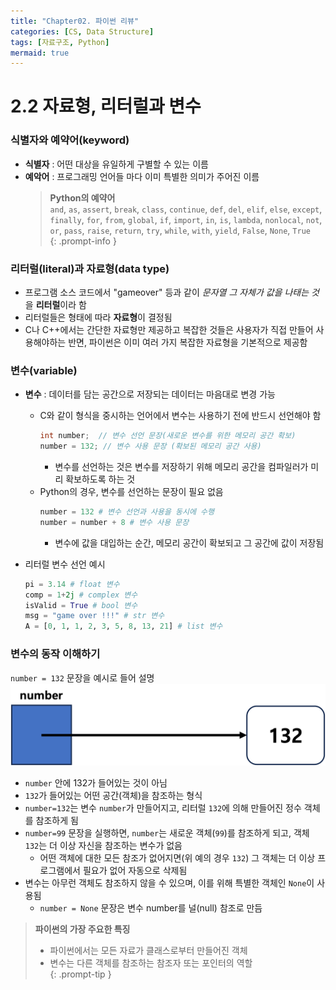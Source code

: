 ```yaml
---
title: "Chapter02. 파이썬 리뷰"
categories: [CS, Data Structure]
tags: [자료구조, Python]
mermaid: true
---
```

# 2.2 자료형, 리터럴과 변수  
### 식별자와 예약어(keyword)  
- **식별자** : 어떤 대상을 유일하게 구별할 수 있는 이름  
- **예악어** : 프로그래밍 언어들 마다 이미 특별한 의미가 주어진 이름  
    > **Python의 예약어**  
    > `and`, `as`, `assert`, `break`, `class`, `continue`, `def`, `del`, `elif`, `else`, `except`, `finally`, `for`, `from`, `global`, `if`, `import`, `in`, `is`, `lambda`, `nonlocal`, `not`, `or`, `pass`, `raise`, `return`, `try`, `while`, `with`, `yield`, `False`, `None`, `True`  
    {: .prompt-info }

### 리터럴(literal)과 자료형(data type)  
- 프로그램 소스 코드에서 "gameover" 등과 같이 <em>문자열 그 자체가 값을 나태는 것</em>을 **리터럴**이라 함  
- 리터럴들은 형태에 따라 **자료형**이 결정됨  
- C나 C++에서는 간단한 자료형만 제공하고 복잡한 것들은 사용자가 직접 만들어 사용해야하는 반면, 파이썬은 이미 여러 가지 복잡한 자료형을 기본적으로 제공함  

### 변수(variable)  
- **변수** : 데이터를 담는 공간으로 저장되는 데이터는 마음대로 변경 가능  
    - C와 같이 형식을 중시하는 언어에서 변수는 사용하기 전에 반드시 선언해야 함  
        ```c
        int number;  // 변수 선언 문장(새로운 변수를 위한 메모리 공간 확보)
        number = 132; // 변수 사용 문장 (확보된 메모리 공간 사용)
        ```
        - 변수를 선언하는 것은 변수를 저장하기 위해 메모리 공간을 컴파일러가 미리 확보하도록 하는 것  
    - Python의 경우, 변수를 선언하는 문장이 필요 없음  
        ```python
        number = 132 # 변수 선언과 사용을 동시에 수행
        number = number + 8 # 변수 사용 문장 
        ```
        - 변수에 값을 대입하는 순간, 메모리 공간이 확보되고 그 공간에 값이 저장됨  

- 리터럴 변수 선언 예시  
    ```python
    pi = 3.14 # float 변수 
    comp = 1+2j # complex 변수 
    isValid = True # bool 변수
    msg = "game over !!!" # str 변수
    A = [0, 1, 1, 2, 3, 5, 8, 13, 21] # list 변수
    ```

### 변수의 동작 이해하기  
`number = 132` 문장을 예시로 들어 설명  
![변수의 동작 이해하기](/assets/img/DataStructure/Ch0201.png)  
- `number` 안에 132가 들어있는 것이 아님  
- `132`가 들어있는 어떤 공간(객체)을 참조하는 형식  
- `number=132`는 변수 `number`가 만들어지고, 리터럴 `132`에 의해 만들어진 정수 객체를 참조하게 됨  
- `number=99` 문장을 실행하면, `number`는 새로운 객체(`99`)를 참조하게 되고, 객체 `132`는 더 이상 자신을 참조하는 변수가 없음  
    - 어떤 객체에 대한 모든 참조가 없어지면(위 예의 경우 `132`) 그 객체는 더 이상 프로그램에서 필요가 없어 자동으로 삭제됨  
- 변수는 아무런 객체도 참조하지 않을 수 있으며, 이를 위해 특별한 객체인 `None`이 사용됨  
    - `number = None` 문장은 변수 number를 널(null) 참조로 만듬  

> **파이썬의 가장 주요한 특징**   
> - 파이썬에서는 모든 자료가 클래스로부터 만들어진 객체  
> - 변수는 다른 객체를 참조하는 참조자 또는 포인터의 역할  
{: .prompt-tip }

